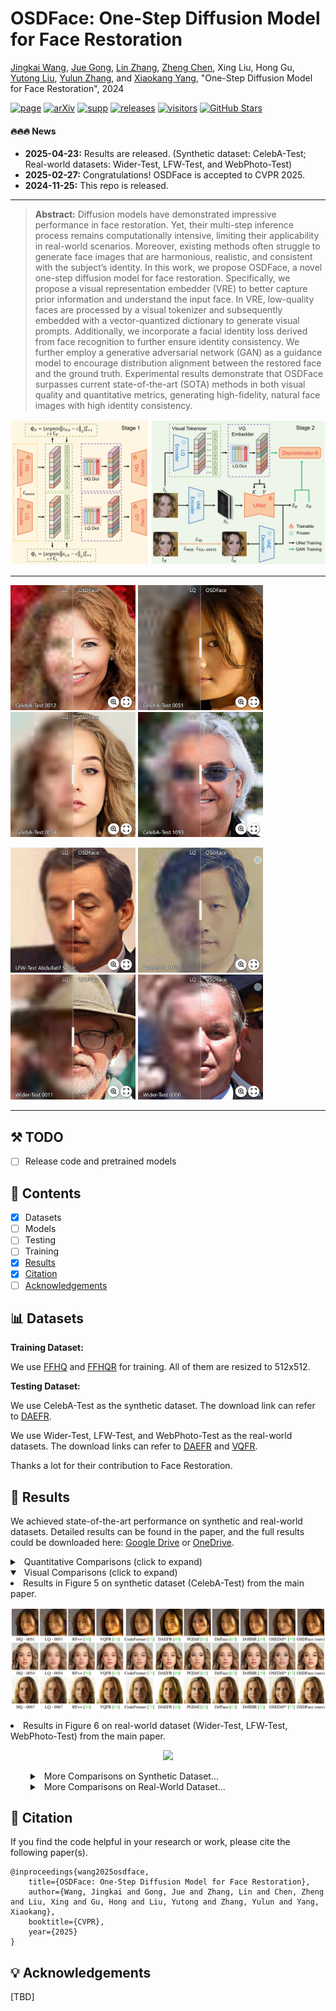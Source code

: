 # OSDFace: One-Step Diffusion Model for Face Restoration

[Jingkai Wang](https://github.com/jkwang28), [Jue Gong](https://github.com/gobunu), [Lin Zhang](https://github.com/wanliyungui), [Zheng Chen](https://zhengchen1999.github.io/), Xing Liu, Hong Gu, [Yutong Liu](https://isabelleliu630.github.io/), [Yulun Zhang](http://yulunzhang.com/), and [Xiaokang Yang](https://scholar.google.com/citations?user=yDEavdMAAAAJ), "One-Step Diffusion Model for Face Restoration", 2024

[![page](https://img.shields.io/badge/Project-Page-blue?logo=github&logoSvg)](https://jkwang28.github.io/OSDFace-web/)
[![arXiv](https://img.shields.io/badge/Paper-arXiv-red?logo=arxiv&logoSvg)](https://arxiv.org/abs/2411.17163)
[![supp](https://img.shields.io/badge/Supplementary_material-Paper-orange.svg)](https://github.com/jkwang28/OSDFace/releases/download/v2/supp.pdf)
[![releases](https://img.shields.io/github/downloads/jkwang28/OSDFace/total.svg)](https://github.com/jkwang28/OSDFace/releases)
[![visitors](https://visitor-badge.laobi.icu/badge?page_id=jkwang28.OSDFace&right_color=violet)](https://github.com/jkwang28/OSDFace)
[![GitHub Stars](https://img.shields.io/github/stars/jkwang28/OSDFace?style=social)](https://github.com/jkwang28/OSDFace)

#### 🔥🔥🔥 News

- **2025-04-23:** Results are released. (Synthetic dataset: CelebA-Test; Real-world datasets: Wider-Test, LFW-Test, and WebPhoto-Test)
- **2025-02-27:** Congratulations! OSDFace is accepted to CVPR 2025.
- **2024-11-25:** This repo is released.


---

> **Abstract:** Diffusion models have demonstrated impressive performance in face restoration. Yet, their multi-step inference process remains computationally intensive, limiting their applicability in real-world scenarios. Moreover, existing methods often struggle to generate face images that are harmonious, realistic, and consistent with the subject’s identity. In this work, we propose OSDFace, a novel one-step diffusion model for face restoration. Specifically, we propose a visual representation embedder (VRE) to better capture prior information and understand the input face. In VRE, low-quality faces are processed by a visual tokenizer and subsequently embedded with a vector-quantized dictionary to generate visual prompts. Additionally, we incorporate a facial identity loss derived from face recognition to further ensure identity consistency. We further employ a generative adversarial network (GAN) as a guidance model to encourage distribution alignment between the restored face and the ground truth. Experimental results demonstrate that OSDFace surpasses current state-of-the-art (SOTA) methods in both visual quality and quantitative metrics, generating high-fidelity, natural face images with high identity consistency.

![](images/overall-osdface.png)

---

<!-- ![vis-main-top](images/vis-main-top.png) -->

[<img src="images/CAT-0012.png" height="200"/>](https://imgsli.com/MzIxNTU3) [<img src="images/CAT-0051.png" height="200"/>](https://imgsli.com/MzIxNTU5) [<img src="images/CAT-0054.png" height="200"/>](https://imgsli.com/MzIxNTYw) [<img src="images/CAT-1093.png" height="200"/>](https://imgsli.com/MzIxNTYy)

[<img src="images/LFW_Abdullatif_Sener.png" height="200"/>](https://imgsli.com/MzIxNTYz) [<img src="images/WebPhoto_0101.png" height="200"/>](https://imgsli.com/MzIxNTY4) [<img src="images/WT_0011.png" height="200"/>](https://imgsli.com/MzIxNTY5) [<img src="images/WT_0000.png" height="200"/>](https://imgsli.com/MzIxNTcz)

---

## ⚒️ TODO

* [ ] Release code and pretrained models

## 🔗 Contents

- [x] Datasets
- [ ] Models
- [ ] Testing
- [ ] Training
- [x] [Results](#Results)
- [x] [Citation](#Citation)
- [ ] [Acknowledgements](#Acknowledgements)

## <a name="datasets"></a>📊 Datasets

**Training Dataset:**

We use [FFHQ](https://github.com/NVlabs/ffhq-dataset) and [FFHQR](https://github.com/skylab-tech/ffhqr-dataset) for training. All of them are resized to 512x512. 

**Testing Dataset:**

We use CelebA-Test as the synthetic dataset. The download link can refer to [DAEFR](https://github.com/LIAGM/DAEFR). 

We use Wider-Test, LFW-Test, and WebPhoto-Test as the real-world datasets. The download links can refer to [DAEFR](https://github.com/LIAGM/DAEFR) and [VQFR](https://github.com/TencentARC/VQFR). 

Thanks a lot for their contribution to Face Restoration. 

## <a name="results"></a>🔎 Results

We achieved state-of-the-art performance on synthetic and real-world datasets. Detailed results can be found in the paper, and the full results could be downloaded here: [Google Drive](https://drive.google.com/file/d/1BQkh6mLGtmSSk0DvH_fpX2xx99UoSIcR/view?usp=sharing) or [OneDrive](https://sjtueducn-my.sharepoint.com/:u:/g/personal/jingkaiwang_sjtu_edu_cn/EWxudCoxhSVGng5FRawnzdYBhzROUfxCgBa2chUZFYfYkQ?e=yISwFp). 

<details>
<summary>&ensp;Quantitative Comparisons (click to expand) </summary>
<li> Results in Table 1 on synthetic dataset (CelebA-Test) from the main paper. 
<p align="center">
<img src="images/quan-celeba.png" >
</p>
</li>
<li> Results in Table 2 on real-world datasets (Wider-Test, LFW-Test, WebPhoto-Test) from the main paper. 
<p align="center">
<img src="images/quan-realworld.png" >
</p>
</li>
</details>
<details open>
<summary>&ensp;Visual Comparisons (click to expand) </summary>
<li> Results in Figure 5 on synthetic dataset (CelebA-Test) from the main paper.
<p align="center">
<img src="images/vis-main-celeba.png" >
</p>
</li>
<li> Results in Figure 6 on real-world dataset (Wider-Test, LFW-Test, WebPhoto-Test) from the main paper.
<p align="center">
<img src="images/vis-main-realworld.png" >
</p>
</li>
</details>
<details>
<summary style="margin-left: 2rem;">&ensp;More Comparisons on Synthetic Dataset... </summary>
<li style="margin-left: 2rem;"> Results in Figure 4, 5, 6 on synthetic dataset (CelebA-Test) from supplemental material.
<p align="center">
<img src="images/vis-supp-celeba-1.png" >
</p>
<p align="center">
<img src="images/vis-supp-celeba-2.png" >
</p>
<p align="center">
<img src="images/vis-supp-celeba-3.png" >
</p>
</li>
</details>
<details>
<summary style="margin-left: 2rem;">&ensp;More Comparisons on Real-World Dataset... </summary>
<li style="margin-left: 2rem;"> Results in Figure 7, 8, 9, 10 on real-world datasets (Wider-Test, LFW-Test, WebPhoto-Test) from supplemental material.
<p align="center">
<img src="images/vis-supp-wider.png" >
</p>
<p align="center">
<img src="images/vis-supp-lfw.png" >
</p>
<p align="center">
<img src="images/vis-supp-webphoto.png" >
</p>
<p align="center">
<img src="images/vis-supp-realworld.png" >
</p>
</li>
</details>

## <a name="citation"></a>📎 Citation

If you find the code helpful in your research or work, please cite the following paper(s).

```
@inproceedings{wang2025osdface,
    title={OSDFace: One-Step Diffusion Model for Face Restoration},
    author={Wang, Jingkai and Gong, Jue and Zhang, Lin and Chen, Zheng and Liu, Xing and Gu, Hong and Liu, Yutong and Zhang, Yulun and Yang, Xiaokang},
    booktitle={CVPR},
    year={2025}
}
```

## <a name="acknowledgements"></a>💡 Acknowledgements

[TBD]

<!-- ![Visitor Count](https://profile-counter.glitch.me/jkwang28/count.svg) -->
